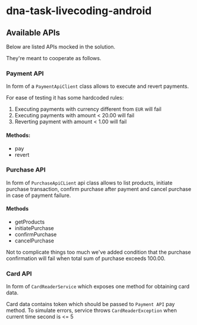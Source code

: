 
# dna-task-livecoding-android

## Available APIs

Below are listed APIs mocked in the solution.

They're meant to cooperate as follows.

### Payment API
In form of a `PaymentApiClient` class allows to execute and revert payments.

For ease of testing it has some hardcoded rules:
1. Executing payments with currency different from `EUR` will fail
2. Executing payments with amount < 20.00 will fail
3. Reverting payment with amount < 1.00 will fail

#### Methods:
- pay
- revert

### Purchase API
In form of `PurchaseApiCLient` api class allows to list products, initiate purchase transaction, confirm purchase after payment and cancel purchase in case of payment failure.

#### Methods
- getProducts
- initiatePurchase
- confirmPurchase
- cancelPurchase

Not to complicate things too much we've added condition that the purchase confirmation will fail when total sum of purchase exceeds 100.00.

### Card API
In form of `CardReaderService` which exposes one method for obtaining card data.

Card data contains token which should be passed to `Payment API` pay method.
To simulate errors, service throws `CardReaderException` when current time second is <= 5